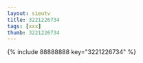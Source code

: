 ```yaml
--- 
layout: sieutv
title: 3221226734
tags: [xxx]
thumb: 3221226734
---
```

{% include 88888888 key="3221226734" %} 
